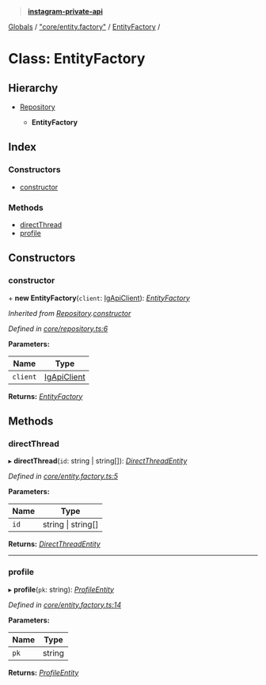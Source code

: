 > **[instagram-private-api](../README.md)**

[Globals](../README.md) / ["core/entity.factory"](../modules/_core_entity_factory_.md) / [EntityFactory](_core_entity_factory_.entityfactory.md) /

# Class: EntityFactory

## Hierarchy

* [Repository](_core_repository_.repository.md)

  * **EntityFactory**

## Index

### Constructors

* [constructor](_core_entity_factory_.entityfactory.md#constructor)

### Methods

* [directThread](_core_entity_factory_.entityfactory.md#directthread)
* [profile](_core_entity_factory_.entityfactory.md#profile)

## Constructors

###  constructor

\+ **new EntityFactory**(`client`: [IgApiClient](_core_client_.igapiclient.md)): *[EntityFactory](_core_entity_factory_.entityfactory.md)*

*Inherited from [Repository](_core_repository_.repository.md).[constructor](_core_repository_.repository.md#constructor)*

*Defined in [core/repository.ts:6](https://github.com/dilame/instagram-private-api/blob/173bc62/src/core/repository.ts#L6)*

**Parameters:**

Name | Type |
------ | ------ |
`client` | [IgApiClient](_core_client_.igapiclient.md) |

**Returns:** *[EntityFactory](_core_entity_factory_.entityfactory.md)*

## Methods

###  directThread

▸ **directThread**(`id`: string | string[]): *[DirectThreadEntity](_entities_direct_thread_entity_.directthreadentity.md)*

*Defined in [core/entity.factory.ts:5](https://github.com/dilame/instagram-private-api/blob/173bc62/src/core/entity.factory.ts#L5)*

**Parameters:**

Name | Type |
------ | ------ |
`id` | string \| string[] |

**Returns:** *[DirectThreadEntity](_entities_direct_thread_entity_.directthreadentity.md)*

___

###  profile

▸ **profile**(`pk`: string): *[ProfileEntity](_entities_profile_entity_.profileentity.md)*

*Defined in [core/entity.factory.ts:14](https://github.com/dilame/instagram-private-api/blob/173bc62/src/core/entity.factory.ts#L14)*

**Parameters:**

Name | Type |
------ | ------ |
`pk` | string |

**Returns:** *[ProfileEntity](_entities_profile_entity_.profileentity.md)*